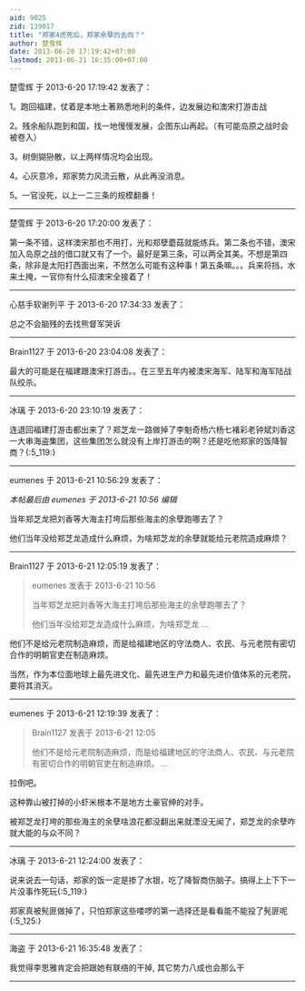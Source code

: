 ```yaml
---
aid: 9025
zid: 139017
title: "郑家4虎死后，郑家余孽的去向？"
author: 楚雪辉
date: 2013-06-20 17:19:42+07:00
lastmod: 2013-06-21 16:35:00+07:00
---
```


楚雪辉 于 2013-6-20 17:19:42 发表了：

1。跑回福建，仗着是本地土著熟悉地利的条件，边发展边和澳宋打游击战

2。残余船队跑到和国，找一地慢慢发展，企图东山再起。（有可能岛原之战时会被卷入）

3。树倒猢狲散，以上两样情况均会出现。

4。心灰意冷，郑家势力风流云散，从此再没消息。

5。一官没死，以上一二三条的规模翻番！

---

楚雪辉 于 2013-6-20 17:20:00 发表了：

第一条不错，这样澳宋那也不用打，光和郑孽蘑菇就能练兵。第二条也不错，澳宋加入岛原之战的借口就又有了一个。最好是第三条，可以两全其美。不想是第四条，除非是太阳打西面出来，不然怎么可能有这种事！第五条嘛。。。兵来将挡，水来土掩，一官你有什么招澳宋全接着了！

---

心慈手软谢列平 于 2013-6-20 17:34:33 发表了：

总之不会脑残的去找熊督军哭诉

---

Brain1127 于 2013-6-20 23:04:08 发表了：

最大的可能是在福建跟澳宋打游击。。在三至五年内被澳宋海军、陆军和海军陆战队绞杀。

---

冰璃 于 2013-6-20 23:10:19 发表了：

连退回福建打游击都出来了？郑芝龙一路做掉了李魁奇杨六杨七褚彩老钟斌刘香这一大串海盗集团，这些集团怎么就没有上岸打游击的啊？还是吃他郑家的饭降智商？{:5_119:}

---

eumenes 于 2013-6-21 10:56:29 发表了：

_本帖最后由 eumenes 于 2013-6-21 10:56 编辑_

当年郑芝龙把刘香等大海主打垮后那些海主的余孽跑哪去了？

他们当年没给郑芝龙造成什么麻烦，为啥郑芝龙的余孽就能给元老院造成麻烦？

---

Brain1127 于 2013-6-21 12:05:19 发表了：

> eumenes 发表于 2013-6-21 10:56
>
> 当年郑芝龙把刘香等大海主打垮后那些海主的余孽跑哪去了？
>
> 他们当年没给郑芝龙造成什么麻烦，为啥郑芝龙 ...

他们不是给元老院制造麻烦，而是给福建地区的守法商人、农民、与元老院有密切合作的明朝官吏在制造麻烦。

当然，作为本位面地球上最先进文化、最先进生产力和最先进价值体系的元老院，要将其消灭。

---

eumenes 于 2013-6-21 12:19:39 发表了：

> Brain1127 发表于 2013-6-21 12:05
>
> 他们不是给元老院制造麻烦，而是给福建地区的守法商人、农民、与元老院有密切合作的明朝官吏在制造麻烦。 ...

拉倒吧。

这种靠山被打掉的小虾米根本不是地方土豪官绅的对手。

被郑芝龙打垮的那些海主的余孽啥浪花都没翻出来就湮没无闻了，郑芝龙的余孽咋就大能的与众不同？

---

冰璃 于 2013-6-21 12:24:00 发表了：

说来说去一句话，郑家的饭一定是掺了水银，吃了降智商伤脑子。搞得上上下下一片没事作死玩{:5_119:}

郑家真被髡匪做掉了，只怕郑家这些喽啰的第一选择还是看看能不能投了髡匪呢{:5_125:}

---

海盗 于 2013-6-21 16:35:48 发表了：

我觉得李思雅肯定会把跟她有联络的干掉, 其它势力八成也会那么干

---
